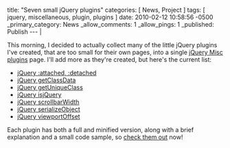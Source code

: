 title: "Seven small jQuery plugins"
categories: [ News, Project ]
tags: [ jquery, miscellaneous, plugin, plugins ]
date: 2010-02-12 10:58:56 -0500
_primary_category: News
_allow_comments: 1
_allow_pings: 1
_published: Publish
--- |

This morning, I decided to actually collect many of the little jQuery plugins I've created, that are too small for their own pages, into a single [jQuery Misc plugins][plugins] page. I'll add more as they're created, but here's the current list:

* [jQuery :attached, :detached](http://benalman.com/projects/jquery-misc-plugins/#attached-detached)
* [jQuery getClassData](http://benalman.com/projects/jquery-misc-plugins/#getclassdata)
* [jQuery getUniqueClass](http://benalman.com/projects/jquery-misc-plugins/#getuniqueclass)
* [jQuery isjQuery](http://benalman.com/projects/jquery-misc-plugins/#isjquery)
* [jQuery scrollbarWidth](http://benalman.com/projects/jquery-misc-plugins/#scrollbarwidth)
* [jQuery serializeObject](http://benalman.com/projects/jquery-misc-plugins/#serializeobject)
* [jQuery viewportOffset](http://benalman.com/projects/jquery-misc-plugins/#viewportoffset)

Each plugin has both a full and minified version, along with a brief explanation and a small code sample, so [check them out][plugins] now!

[plugins]: http://benalman.com/projects/jquery-misc-plugins/
